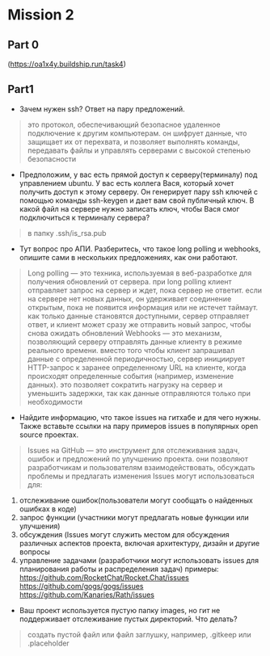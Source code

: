 # Mission 2

## Part 0

(https://oa1x4y.buildship.run/task4)

## Part1

- Зачем нужен ssh? Ответ на пару предложений.	 
> это протокол, обеспечивающий безопасное удаленное подключение к другим компьютерам. он шифрует данные, что защищает их от перехвата, и позволяет выполнять команды, передавать файлы и управлять серверами с высокой степенью безопасности

- Предположим, у вас есть прямой доступ к серверу(терминалу) под управлением ubuntu. У вас есть коллега Вася, который хочет получить доступ к этому серверу. Он генерирует пару ssh ключей с помощью команды ssh-keygen и дает вам свой публичный ключ. В какой файл на сервере нужно записать ключ, чтобы Вася смог подключиться к терминалу сервера?	 
> в папку .ssh/is_rsa.pub

- Тут вопрос про АПИ. Разберитесь, что такое long polling и webhooks, опишите сами в нескольких предложениях, как они работают.	 
> Long polling — это техника, используемая в веб-разработке для получения обновлений от сервера. при long polling клиент отправляет запрос на сервер и ждет, пока сервер не ответит. если на сервере нет новых данных, он удерживает соединение открытым, пока не появится информация или не истечет таймаут. как только данные становятся доступными, сервер отправляет ответ, и клиент может сразу же отправить новый запрос, чтобы снова ожидать обновлений
Webhooks — это механизм, позволяющий серверу отправлять данные клиенту в режиме реального времени. вместо того чтобы клиент запрашивал данные с определенной периодичностью, сервер инициирует HTTP-запрос к заранее определенному URL на клиенте, когда происходят определенные события (например, изменение данных). это позволяет сократить нагрузку на сервер и уменьшить задержки, так как данные отправляются только при необходимости

- Найдите информацию, что такое issues на гитхабе и для чего нужны. Также вставьте ссылки на пару примеров issues в популярных open source проектах.
> Issues на GitHub — это инструмент для отслеживания задач, ошибок и предложений по улучшению проекта. они позволяют разработчикам и пользователям взаимодействовать, обсуждать проблемы и предлагать изменения 
Issues могут использоваться для:
1. отслеживание ошибок(пользователи могут сообщать о найденных ошибках в коде)
2. запрос функции (участники могут предлагать новые функции или улучшения)
3. обсуждения (Issues могут служить местом для обсуждения различных аспектов проекта, включая архитектуру, дизайн и другие вопросы
4. управление задачами (разработчики могут использовать issues для планирования работы и распределения задач)
примеры: https://github.com/RocketChat/Rocket.Chat/issues
https://github.com/gogs/gogs/issues
https://github.com/Kanaries/Rath/issues

- Ваш проект используется пустую папку images, но гит не поддерживает отслеживание пустых директорий. Что делать?
> создать пустой файл или файл заглушку, например, .gitkeep или .placeholder
